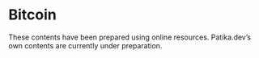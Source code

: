 # Bitcoin

These contents have been prepared using online resources. Patika.dev’s own contents are currently under preparation.
